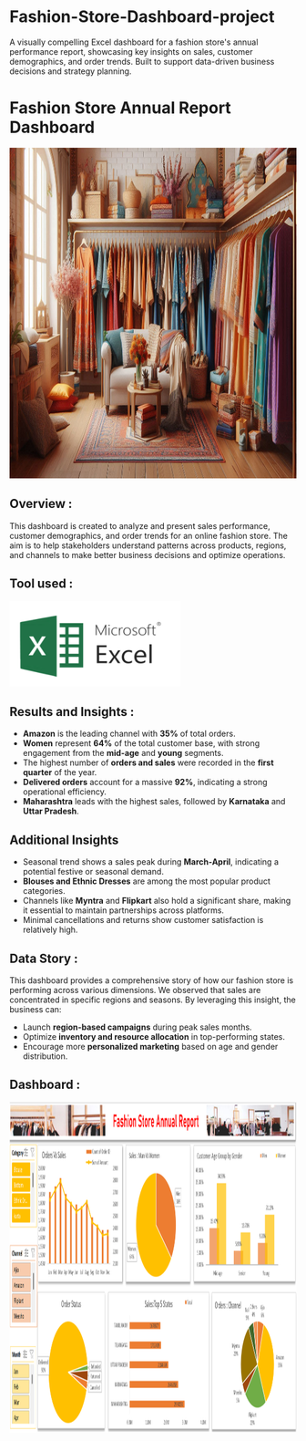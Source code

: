 # Fashion-Store-Dashboard-project
A visually compelling Excel dashboard for a fashion store's annual performance report, showcasing key insights on sales, customer demographics, and order trends. Built to support data-driven business decisions and strategy planning.
# Fashion Store Annual Report Dashboard  
<img src="Fashion Store.jpeg" alt="Fashion Clothing Store" width="1080" height="580">

## Overview :  
This dashboard is created to analyze and present sales performance, customer demographics, and order trends for an online fashion store. The aim is to help stakeholders understand patterns across products, regions, and channels to make better business decisions and optimize operations.

## Tool used :  
<img src="./microsoft-excel.png" width="300" height="150"/>&nbsp;

## Results and Insights :  
- **Amazon** is the leading channel with **35%** of total orders.
- **Women** represent **64%** of the total customer base, with strong engagement from the **mid-age** and **young** segments.
- The highest number of **orders and sales** were recorded in the **first quarter** of the year.
- **Delivered orders** account for a massive **92%**, indicating a strong operational efficiency.
- **Maharashtra** leads with the highest sales, followed by **Karnataka** and **Uttar Pradesh**.

## Additional Insights  
- Seasonal trend shows a sales peak during **March-April**, indicating a potential festive or seasonal demand.
- **Blouses and Ethnic Dresses** are among the most popular product categories.
- Channels like **Myntra** and **Flipkart** also hold a significant share, making it essential to maintain partnerships across platforms.
- Minimal cancellations and returns show customer satisfaction is relatively high.


## Data Story :  
This dashboard provides a comprehensive story of how our fashion store is performing across various dimensions. We observed that sales are concentrated in specific regions and seasons. By leveraging this insight, the business can:
- Launch **region-based campaigns** during peak sales months.
- Optimize **inventory and resource allocation** in top-performing states.
- Encourage more **personalized marketing** based on age and gender distribution.

## Dashboard :  
<img src="Dashboard_image.png" alt="Fashion Store Sales Dashboard" width="1080" height="580">

